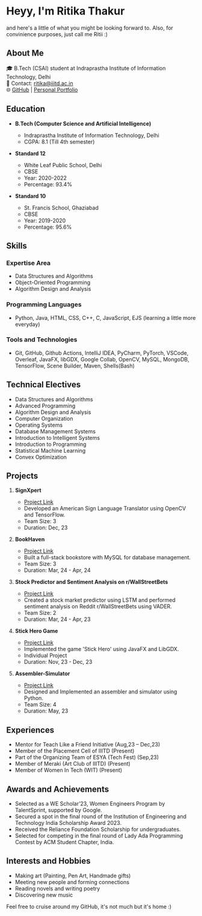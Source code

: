 # Heyy, I'm Ritika Thakur
and here's a little of what you might be looking forward to. Also, for convinience purposes, just call me Ritii :)

## About Me
🎓 B.Tech (CSAI) student at Indraprastha Institute of Information Technology, Delhi  
📧 Contact: ritika@iiitd.ac.in  
🌐 [GitHub](https://github.com/Ritii-13) | [Personal Portfolio](https://ritii-13.github.io/Hello-World/)

## Education
- **B.Tech (Computer Science and Artificial Intelligence)**
  - Indraprastha Institute of Information Technology, Delhi
  - CGPA: 8.1 (Till 4th semester)

- **Standard 12**
  - White Leaf Public School, Delhi
  - CBSE
  - Year: 2020-2022
  - Percentage: 93.4%

- **Standard 10**
  - St. Francis School, Ghaziabad
  - CBSE
  - Year: 2019-2020
  - Percentage: 95.6%

## Skills
### Expertise Area
- Data Structures and Algorithms
- Object-Oriented Programming
- Algorithm Design and Analysis

### Programming Languages
- Python, Java, HTML, CSS, C++, C, JavaScript, EJS (learning a little more everyday)

### Tools and Technologies
- Git, GitHub, Github Actions, IntelliJ IDEA, PyCharm, PyTorch, VSCode, Overleaf, JavaFX, libGDX, Google Collab, OpenCV, MySQL, MongoDB, TensorFlow, Scene Builder, Maven, Shells(Bash)

## Technical Electives
- Data Structures and Algorithms
- Advanced Programming
- Algorithm Design and Analysis
- Computer Organization
- Operating Systems
- Database Management Systems
- Introduction to Intelligent Systems
- Introduction to Programming
- Statistical Machine Learning
- Convex Optimization

## Projects
1. **SignXpert**
   - [Project Link](https://github.com/Ritii-13/SignXpert)
   - Developed an American Sign Language Translator using OpenCV and TensorFlow.
   - Team Size: 3
   - Duration: Dec, 23

2. **BookHaven**
   - [Project Link](https://github.com/Ritii-13/BookHaven)
   - Built a full-stack bookstore with MySQL for database management.
   - Team Size: 3
   - Duration: Mar, 24 - Apr, 24

3. **Stock Predictor and Sentiment Analysis on r/WallStreetBets**
   - [Project Link](https://github.com/Ritii-13/Stock-Predictor-and-Sentiment-Analysis-on-WallStreetBets)
   - Created a stock market predictor using LSTM and performed sentiment analysis on Reddit r/WallStreetBets using VADER.
   - Team Size: 2
   - Duration: Mar, 24 - Apr, 23

4. **Stick Hero Game**
   - [Project Link](https://github.com/Ritii-13/Stick-Hero-Game)
   - Implemented the game 'Stick Hero' using JavaFX and LibGDX.
   - Individual Project
   - Duration: Nov, 23 - Dec, 23

5. **Assembler-Simulator**
   - [Project Link](https://github.com/Ritii-13/Assembler-Simulator-2)
   - Designed and Implemented an assembler and simulator using Python.
   - Team Size: 4
   - Duration: May, 23

## Experiences
- Mentor for Teach Like a Friend Initiative (Aug,23 – Dec,23)
- Member of the Placement Cell of IIITD (Present)
- Part of the Organizing Team of ESYA (Tech Fest) (Sep,23)
- Member of Meraki (Art Club of IIITD) (Present)
- Member of Women In Tech (WIT) (Present)

## Awards and Achievements
- Selected as a WE Scholar’23, Women Engineers Program by TalentSprint, supported by Google.
- Secured a spot in the final round of the Institution of Engineering and Technology India Scholarship Award 2023.
- Received the Reliance Foundation Scholarship for undergraduates.
- Selected for competing in the final round of Lady Ada Programming Contest by ACM Student Chapter, India.

## Interests and Hobbies
- Making art (Painting, Pen Art, Handmade gifts)
- Meeting new people and forming connections
- Reading novels and writing poetry
- Discovering new music

Feel free to cruise around my GitHub, it's not much but it's home :)
